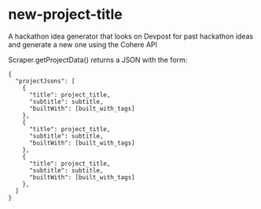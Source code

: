 # new-project-title
A hackathon idea generator that looks on Devpost for past hackathon ideas and generate a new one using the Cohere API

Scraper.getProjectData() returns a JSON with the form:
```
{
  "projectJsons": [
    {
      "title": project_title,
      "subtitle": subtitle,
      "builtWith": [built_with_tags]
    },
    {
      "title": project_title,
      "subtitle": subtitle,
      "builtWith": [built_with_tags]
    },
    {
      "title": project_title,
      "subtitle": subtitle,
      "builtWith": [built_with_tags]
    },
  ]
}
```
